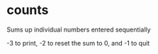 # counts
Sums up individual numbers entered sequentially

-3 to print, -2 to reset the sum to 0, and -1 to quit
